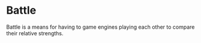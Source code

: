 Battle
======

Battle is a means for having to game engines playing each other to
compare their relative strengths.
